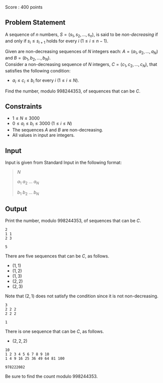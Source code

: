 Score : $400$ points

## Problem Statement

A sequence of $n$ numbers, $S = (s_1, s_2, \dots, s_n)$, is said to be *non-decreasing* if and only if $s_i \leq s_{i+1}$ holds for every $i$ $(1 \leq i \leq n - 1)$.

Given are non-decreasing sequences of $N$ integers each: $A = (a_1, a_2, \dots, a_N)$ and $B = (b_1, b_2, \dots, b_N)$.<br>
Consider a non-decreasing sequence of $N$ integers, $C = (c_1, c_2, \dots, c_N)$, that satisfies the following condition:

- $a_i \leq c_i \leq b_i$ for every $i$ $(1 \leq i \leq N)$.

Find the number, modulo $998244353$, of sequences that can be $C$.

## Constraints

- $1 \leq N \leq 3000$
- $0 \leq a_i \leq b_i \leq 3000$ $(1 \leq i \leq N)$
- The sequences $A$ and $B$ are non-decreasing.
- All values in input are integers.

## Input

Input is given from Standard Input in the following format:

> $N$
> 
> $a_1$ $a_2$ $\dots$ $a_N$
> 
> $b_1$ $b_2$ $\dots$ $b_N$

## Output

Print the number, modulo $998244353$, of sequences that can be $C$.

```input1
2
1 1
2 3
```

```output1
5
```

There are five sequences that can be $C$, as follows.

- $(1, 1)$
- $(1, 2)$
- $(1, 3)$
- $(2, 2)$
- $(2, 3)$

Note that $(2, 1)$ does not satisfy the condition since it is not non-decreasing.

```input2
3
2 2 2
2 2 2
```

```output2
1
```

There is one sequence that can be $C$, as follows.

- $(2, 2, 2)$

```input3
10
1 2 3 4 5 6 7 8 9 10
1 4 9 16 25 36 49 64 81 100
```

```output3
978222082
```

Be sure to find the count modulo $998244353$.